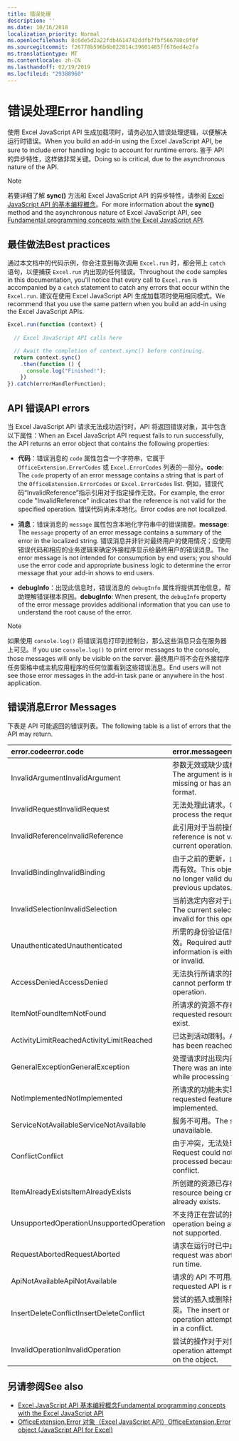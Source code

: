 ```yaml
---
title: 错误处理
description: ''
ms.date: 10/16/2018
localization_priority: Normal
ms.openlocfilehash: 8c6de5d2a22fdb4614742ddfb7fbf566780c0f0f
ms.sourcegitcommit: f26778b596b6b022814c39601485ff676ed4e2fa
ms.translationtype: MT
ms.contentlocale: zh-CN
ms.lasthandoff: 02/19/2019
ms.locfileid: "29388960"
---
```

# <a name="error-handling"></a><span data-ttu-id="38514-102">错误处理</span><span class="sxs-lookup"><span data-stu-id="38514-102">Error handling</span></span>

<span data-ttu-id="38514-103">使用 Excel JavaScript API 生成加载项时，请务必加入错误处理逻辑，以便解决运行时错误。</span><span class="sxs-lookup"><span data-stu-id="38514-103">When you build an add-in using the Excel JavaScript API, be sure to include error handling logic to account for runtime errors.</span></span> <span data-ttu-id="38514-104">鉴于 API 的异步特性，这样做非常关键。</span><span class="sxs-lookup"><span data-stu-id="38514-104">Doing so is critical, due to the asynchronous nature of the API.</span></span>

> [!NOTE]
> <span data-ttu-id="38514-105">若要详细了解 **sync()** 方法和 Excel JavaScript API 的异步特性，请参阅 [Excel JavaScript API 的基本编程概念](excel-add-ins-core-concepts.md)。</span><span class="sxs-lookup"><span data-stu-id="38514-105">For more information about the **sync()** method and the asynchronous nature of Excel JavaScript API, see [Fundamental programming concepts with the Excel JavaScript API](excel-add-ins-core-concepts.md).</span></span>

## <a name="best-practices"></a><span data-ttu-id="38514-106">最佳做法</span><span class="sxs-lookup"><span data-stu-id="38514-106">Best practices</span></span>

<span data-ttu-id="38514-107">通过本文档中的代码示例，你会注意到每次调用 `Excel.run` 时，都会带上 `catch` 语句，以便捕获 `Excel.run` 内出现的任何错误。</span><span class="sxs-lookup"><span data-stu-id="38514-107">Throughout the code samples in this documentation, you'll notice that every call to `Excel.run` is accompanied by a `catch` statement to catch any errors that occur within the `Excel.run`.</span></span> <span data-ttu-id="38514-108">建议在使用 Excel JavaScript API 生成加载项时使用相同模式。</span><span class="sxs-lookup"><span data-stu-id="38514-108">We recommend that you use the same pattern when you build an add-in using the Excel JavaScript APIs.</span></span>

```js
Excel.run(function (context) {
  
  // Excel JavaScript API calls here

  // Await the completion of context.sync() before continuing.
  return context.sync()
    .then(function () {
      console.log("Finished!");
    })
}).catch(errorHandlerFunction);
```

## <a name="api-errors"></a><span data-ttu-id="38514-109">API 错误</span><span class="sxs-lookup"><span data-stu-id="38514-109">API errors</span></span>

<span data-ttu-id="38514-110">当 Excel JavaScript API 请求无法成功运行时，API 将返回错误对象，其中包含以下属性：</span><span class="sxs-lookup"><span data-stu-id="38514-110">When an Excel JavaScript API request fails to run successfully, the API returns an error object that contains the following properties:</span></span>

- <span data-ttu-id="38514-111">**代码**：错误消息的 `code` 属性包含一个字符串，它属于 `OfficeExtension.ErrorCodes` 或 `Excel.ErrorCodes` 列表的一部分。</span><span class="sxs-lookup"><span data-stu-id="38514-111">**code**:  The `code` property of an error message contains a string that is part of the `OfficeExtension.ErrorCodes` or `Excel.ErrorCodes` list.</span></span> <span data-ttu-id="38514-112">例如，错误代码“InvalidReference”指示引用对于指定操作无效。</span><span class="sxs-lookup"><span data-stu-id="38514-112">For example, the error code "InvalidReference" indicates that the reference is not valid for the specified operation.</span></span> <span data-ttu-id="38514-113">错误代码尚未本地化。</span><span class="sxs-lookup"><span data-stu-id="38514-113">Error codes are not localized.</span></span>

- <span data-ttu-id="38514-114">**消息**：错误消息的 `message` 属性包含本地化字符串中的错误摘要。</span><span class="sxs-lookup"><span data-stu-id="38514-114">**message**: The `message` property of an error message contains a summary of the error in the localized string.</span></span> <span data-ttu-id="38514-115">错误消息并非针对最终用户的使用情况；应使用错误代码和相应的业务逻辑来确定外接程序显示给最终用户的错误消息。</span><span class="sxs-lookup"><span data-stu-id="38514-115">The error message is not intended for consumption by end users; you should use the error code and appropriate business logic to determine the error message that your add-in shows to end users.</span></span>

- <span data-ttu-id="38514-116">**debugInfo**：出现此信息时，错误消息的 `debugInfo` 属性将提供其他信息，帮助理解错误根本原因。</span><span class="sxs-lookup"><span data-stu-id="38514-116">**debugInfo**: When present, the `debugInfo` property of the error message provides additional information that you can use to understand the root cause of the error.</span></span>

> [!NOTE]
> <span data-ttu-id="38514-117">如果使用 `console.log()` 将错误消息打印到控制台，那么这些消息只会在服务器上可见。</span><span class="sxs-lookup"><span data-stu-id="38514-117">If you use `console.log()` to print error messages to the console, those messages will only be visible on the server.</span></span> <span data-ttu-id="38514-118">最终用户将不会在外接程序任务窗格中或主机应用程序的任何位置看到这些错误消息。</span><span class="sxs-lookup"><span data-stu-id="38514-118">End users will not see those error messages in the add-in task pane or anywhere in the host application.</span></span>

## <a name="error-messages"></a><span data-ttu-id="38514-119">错误消息</span><span class="sxs-lookup"><span data-stu-id="38514-119">Error Messages</span></span>

<span data-ttu-id="38514-120">下表是 API 可能返回的错误列表。</span><span class="sxs-lookup"><span data-stu-id="38514-120">The following table is a list of errors that the API may return.</span></span>

|<span data-ttu-id="38514-121">error.code</span><span class="sxs-lookup"><span data-stu-id="38514-121">error.code</span></span> | <span data-ttu-id="38514-122">error.message</span><span class="sxs-lookup"><span data-stu-id="38514-122">error.message</span></span> |
|:----------|:--------------|
|<span data-ttu-id="38514-123">InvalidArgument</span><span class="sxs-lookup"><span data-stu-id="38514-123">InvalidArgument</span></span> |<span data-ttu-id="38514-124">参数无效或缺少或格式不正确。</span><span class="sxs-lookup"><span data-stu-id="38514-124">The argument is invalid or missing or has an incorrect format.</span></span>|
|<span data-ttu-id="38514-125">InvalidRequest</span><span class="sxs-lookup"><span data-stu-id="38514-125">InvalidRequest</span></span>  |<span data-ttu-id="38514-126">无法处理此请求。</span><span class="sxs-lookup"><span data-stu-id="38514-126">Cannot process the request.</span></span>|
|<span data-ttu-id="38514-127">InvalidReference</span><span class="sxs-lookup"><span data-stu-id="38514-127">InvalidReference</span></span>|<span data-ttu-id="38514-128">此引用对于当前操作无效。</span><span class="sxs-lookup"><span data-stu-id="38514-128">This reference is not valid for the current operation.</span></span>|
|<span data-ttu-id="38514-129">InvalidBinding</span><span class="sxs-lookup"><span data-stu-id="38514-129">InvalidBinding</span></span>  |<span data-ttu-id="38514-130">由于之前的更新，此对象绑定不再有效。</span><span class="sxs-lookup"><span data-stu-id="38514-130">This object binding is no longer valid due to previous updates.</span></span>|
|<span data-ttu-id="38514-131">InvalidSelection</span><span class="sxs-lookup"><span data-stu-id="38514-131">InvalidSelection</span></span>|<span data-ttu-id="38514-132">当前选定内容对于此操作无效。</span><span class="sxs-lookup"><span data-stu-id="38514-132">The current selection is invalid for this operation.</span></span>|
|<span data-ttu-id="38514-133">Unauthenticated</span><span class="sxs-lookup"><span data-stu-id="38514-133">Unauthenticated</span></span> |<span data-ttu-id="38514-134">所需的身份验证信息缺少或无效。</span><span class="sxs-lookup"><span data-stu-id="38514-134">Required authentication information is either missing or invalid.</span></span>|
|<span data-ttu-id="38514-135">AccessDenied</span><span class="sxs-lookup"><span data-stu-id="38514-135">AccessDenied</span></span> |<span data-ttu-id="38514-136">无法执行所请求的操作。</span><span class="sxs-lookup"><span data-stu-id="38514-136">You cannot perform the requested operation.</span></span>|
|<span data-ttu-id="38514-137">ItemNotFound</span><span class="sxs-lookup"><span data-stu-id="38514-137">ItemNotFound</span></span> |<span data-ttu-id="38514-138">所请求的资源不存在。</span><span class="sxs-lookup"><span data-stu-id="38514-138">The requested resource doesn't exist.</span></span>|
|<span data-ttu-id="38514-139">ActivityLimitReached</span><span class="sxs-lookup"><span data-stu-id="38514-139">ActivityLimitReached</span></span>|<span data-ttu-id="38514-140">已达到活动限制。</span><span class="sxs-lookup"><span data-stu-id="38514-140">Activity limit has been reached.</span></span>|
|<span data-ttu-id="38514-141">GeneralException</span><span class="sxs-lookup"><span data-stu-id="38514-141">GeneralException</span></span>|<span data-ttu-id="38514-142">处理请求时出现内部错误。</span><span class="sxs-lookup"><span data-stu-id="38514-142">There was an internal error while processing the request.</span></span>|
|<span data-ttu-id="38514-143">NotImplemented</span><span class="sxs-lookup"><span data-stu-id="38514-143">NotImplemented</span></span>  |<span data-ttu-id="38514-144">所请求的功能未实现。</span><span class="sxs-lookup"><span data-stu-id="38514-144">The requested feature isn't implemented.</span></span>|
|<span data-ttu-id="38514-145">ServiceNotAvailable</span><span class="sxs-lookup"><span data-stu-id="38514-145">ServiceNotAvailable</span></span>|<span data-ttu-id="38514-146">服务不可用。</span><span class="sxs-lookup"><span data-stu-id="38514-146">The service is unavailable.</span></span>|
|<span data-ttu-id="38514-147">Conflict</span><span class="sxs-lookup"><span data-stu-id="38514-147">Conflict</span></span>|<span data-ttu-id="38514-148">由于冲突，无法处理请求。</span><span class="sxs-lookup"><span data-stu-id="38514-148">Request could not be processed because of a conflict.</span></span>|
|<span data-ttu-id="38514-149">ItemAlreadyExists</span><span class="sxs-lookup"><span data-stu-id="38514-149">ItemAlreadyExists</span></span>|<span data-ttu-id="38514-150">所创建的资源已存在。</span><span class="sxs-lookup"><span data-stu-id="38514-150">The resource being created already exists.</span></span>|
|<span data-ttu-id="38514-151">UnsupportedOperation</span><span class="sxs-lookup"><span data-stu-id="38514-151">UnsupportedOperation</span></span>|<span data-ttu-id="38514-152">不支持正在尝试的操作。</span><span class="sxs-lookup"><span data-stu-id="38514-152">The operation being attempted is not supported.</span></span>|
|<span data-ttu-id="38514-153">RequestAborted</span><span class="sxs-lookup"><span data-stu-id="38514-153">RequestAborted</span></span>|<span data-ttu-id="38514-154">请求在运行时已中止。</span><span class="sxs-lookup"><span data-stu-id="38514-154">The request was aborted during run time.</span></span>|
|<span data-ttu-id="38514-155">ApiNotAvailable</span><span class="sxs-lookup"><span data-stu-id="38514-155">ApiNotAvailable</span></span>|<span data-ttu-id="38514-156">请求的 API 不可用。</span><span class="sxs-lookup"><span data-stu-id="38514-156">The requested API is not available.</span></span>|
|<span data-ttu-id="38514-157">InsertDeleteConflict</span><span class="sxs-lookup"><span data-stu-id="38514-157">InsertDeleteConflict</span></span>|<span data-ttu-id="38514-158">尝试的插入或删除操作导致冲突。</span><span class="sxs-lookup"><span data-stu-id="38514-158">The insert or delete operation attempted resulted in a conflict.</span></span>|
|<span data-ttu-id="38514-159">InvalidOperation</span><span class="sxs-lookup"><span data-stu-id="38514-159">InvalidOperation</span></span>|<span data-ttu-id="38514-160">尝试的操作对于对象无效。</span><span class="sxs-lookup"><span data-stu-id="38514-160">The operation attempted is invalid on the object.</span></span>|

## <a name="see-also"></a><span data-ttu-id="38514-161">另请参阅</span><span class="sxs-lookup"><span data-stu-id="38514-161">See also</span></span>

- [<span data-ttu-id="38514-162">Excel JavaScript API 基本编程概念</span><span class="sxs-lookup"><span data-stu-id="38514-162">Fundamental programming concepts with the Excel JavaScript API</span></span>](excel-add-ins-core-concepts.md)
- [<span data-ttu-id="38514-163">OfficeExtension.Error 对象（Excel JavaScript API）</span><span class="sxs-lookup"><span data-stu-id="38514-163">OfficeExtension.Error object (JavaScript API for Excel)</span></span>](https://docs.microsoft.com/javascript/api/office/officeextension.error)
